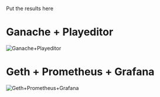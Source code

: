 Put the results here

# Ganache + Playeditor

![Ganache+Playeditor](https://user-images.githubusercontent.com/23700968/102021876-43a79b80-3d83-11eb-8f84-e2815776d352.JPG)


# Geth + Prometheus + Grafana

![Geth+Prometheus+Grafana](https://user-images.githubusercontent.com/23700968/102021880-515d2100-3d83-11eb-9b51-74511429eedc.JPG)
